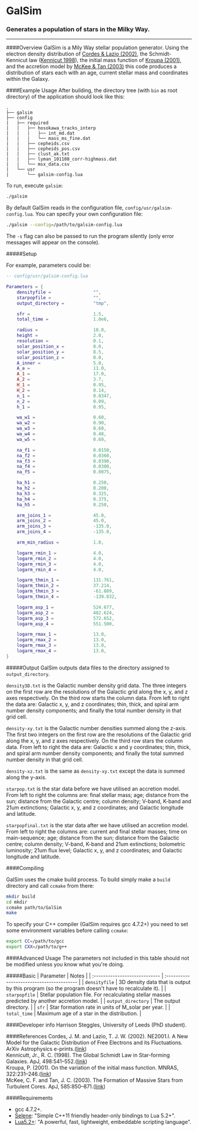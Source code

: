 # GalSim
### Generates a population of stars in the Milky Way.

******************************

####Overview
GalSim is a Mily Way stellar population generator. Using the electron density distribution of [Cordes & Lazio (2002)](#C1), the Schmidt-Kennicut law ([Kennicut 1998](#K98)), the initial mass function of [Kroupa (2001)](#K1), and the accretion model by [McKee & Tan (2003)](#M3) this code produces a distribution of stars each with an age, current stellar mass and coordinates within the Galaxy.

####Example Usage
After building, the directory tree (with `bin` as root directory) of the application should look like this:
```
.
├── galsim
├── config
|   ├── required
|   |   ├── hosokawa_tracks_interp
|   |   |   ├── int_md.dat
|   |   |   └── mass_ms_fine.dat
|   |   ├── cepheids.csv
|   |   ├── cepheids_pos.csv
|   |   ├── clust_ak.txt
|   |   ├── lyman_101108_corr-highmass.dat
|   |   └── msx_data.csv
|   └── usr
|       └── galsim-config.lua
```

To run, execute `galsim`:
```bash
./galsim
```
By default GalSim reads in the configuration file, `config/usr/galsim-config.lua`.
You can specify your own configuration file:
```bash
./galsim --config=/path/to/galsim-config.lua
```
The `-s` flag can also be passed to run the program silently (only error messages will appear on the console).

#####Setup

For example, parameters could be:

```lua
-- config/usr/galsim-config.lua

Parameters = {
	densityfile =                "",
	starpopfile =                "",
	output_directory =           "tmp",

	sfr =                        1.5,
	total_time =                 1.0e6,

	radius =                     18.0,
	height =                     2.0,
	resolution =                 0.1,
	solar_position_x =           0.0,
	solar_position_y =           8.5,
	solar_position_z =           0.0,
	A_inner =                    5.0,
	A_a =                        11.0,
	A_1 =                        17.0,
	A_2 =                        3.7,
	H_1 =                        0.95,
	H_2 =                        0.14,
	n_1 =                        0.0347,
	n_2 =                        0.09,
	h_1 =                        0.95,

	wa_w1 =                      0.60,
	wa_w2 =                      0.90,
	wa_w3 =                      0.60,
	wa_w4 =                      0.48,
	wa_w5 =                      0.60,

	na_f1 =                      0.0150,
	na_f2 =                      0.0360,
	na_f3 =                      0.0390,
	na_f4 =                      0.0300,
	na_f5 =                      0.0075,

	ha_h1 =                      0.250,
	ha_h2 =                      0.200,
	ha_h3 =                      0.325,
	ha_h4 =                      0.375,
	ha_h5 =                      0.250,

	arm_joins_1 =                45.0,
	arm_joins_2 =                45.0,
	arm_joins_3 =                -135.0,
	arm_joins_4 =                -135.0,

	arm_min_radius =             1.0,

	logarm_rmin_1 =              4.0,
	logarm_rmin_2 =              4.0,
	logarm_rmin_3 =              4.0,
	logarm_rmin_4 =              4.0,

	logarm_thmin_1 =             131.761,
	logarm_thmin_2 =             37.214,
	logarm_thmin_3 =             -61.889,
	logarm_thmin_4 =             -139.832,

	logarm_asp_1 =               524.677,
	logarm_asp_2 =               482.624,
	logarm_asp_3 =               572.652,
	logarm_asp_4 =               551.500,

	logarm_rmax_1 =              13.0,
	logarm_rmax_2 =              13.0,
	logarm_rmax_3 =              13.0,
	logarm_rmax_4 =              13.0,
}
```

#####Output
GalSim outputs data files to the directory assigned to `output_directory`.

`density3D.txt` is the Galactic number density grid data. The three integers on the first row are the resolutions of the Galactic grid along the x, y, and z axes respectively. On the third row starts the column data. From left to right the data are: Galactic x, y, and z coordinates; thin, thick, and spiral arm number density components; and finally the total number density in that grid cell.

`density-xy.txt` is the Galactic number densities summed along the z-axis. The first two integers on the first row are the resolutions of the Galactic grid along the x, y, and z axes respectively. On the third row stars the column data. From left to right the data are: Galactic x and y coordinates; thin, thick, and spiral arm number density components; and finally the total summed number density in that grid cell.

`density-xz.txt` is the same as `density-xy.txt` except the data is summed along the y-axis.

`starpop.txt` is the star data before we have utilised an accretion model. From left to right the columns are: final stellar mass; age; distance from the sun; distance from the Galactic centre; column density; V-band, K-band and 21um extinctions; Galactic x, y, and z coordinates; and Galactic longitude and latitude.

`starpopfinal.txt` is the star data after we have utilised an accretion model. From left to right the columns are: current and final stellar masses; time on main-sequence; age; distance from the sun; distance from the Galactic centre; column density; V-band, K-band and 21um extinctions; bolometric luminosity; 21um flux level; Galactic x, y, and z coordinates; and Galactic longitude and latitude.  

####Compiling

GalSim uses the cmake build process. To build simply make a `build` directory and call `ccmake` from there:
```bash
mkdir build
cd mkdir
ccmake path/to/GalSim
make
```

To specify your C++ compiler (GalSim requires gcc 4.7.2+) you need to set some environment variables before calling `ccmake`:
```bash
export CC=/path/to/gcc
export CXX=/path/to/g++
```

####Advanced Usage
The parameters not included in this table should not be modified unless you know what you're doing.

#####Basic
| Parameter                     | Notes                                     |
| :---------------------------- | :---------------------------------------- |
| ```densityfile```             | 3D density data that is output by this program (so the program doesn't have to recalculate it). |
| ```starpopfile```             | Stellar population file. For recalculating stellar masses predicted by another accretion model. |
| ```output_directory```        | The output directory. |
| ```sfr```                     | Star formation rate in units of M_solar per year. |
| ```total_time```              | Maximum age of a star in the distribution. |

####Developer info
Harrison Steggles, University of Leeds (PhD student).

####References
<a name="C1"></a>Cordes, J. M. and Lazio, T. J. W. (2002). NE2001.I. A New Model for the Galactic Distribution of Free Electrons and its Fluctuations. ArXiv Astrophysics e-prints.([link](http://arxiv.org/pdf/astro-ph/0207156v3.pdf))  
<a name="K98"></a>Kennicutt, Jr., R. C. (1998). The Global Schmidt Law in Star-forming Galaxies. ApJ, 498:541–552.([link](http://iopscience.iop.org/article/10.1086/305588/pdf))  
<a name="K1"></a>Kroupa, P. (2001). On the variation of the initial mass function. MNRAS, 322:231–246.([link](http://articles.adsabs.harvard.edu/cgi-bin/nph-iarticle_query?2001MNRAS.322..231K&amp;data_type=PDF_HIGH&amp;whole_paper=YES&amp;type=PRINTER&amp;filetype=.pdf))  
<a name="M3"></a>McKee, C. F. and Tan, J. C. (2003). The Formation of Massive Stars from Turbulent Cores. ApJ, 585:850–871.([link](http://iopscience.iop.org/article/10.1086/346149/pdf))  


####Requirements
* gcc 4.7.2+.
* [Selene](https://github.com/jeremyong/Selene): "Simple C++11 friendly header-only bindings to Lua 5.2+".  
* [Lua5.2+](http://www.lua.org/): "A powerful, fast, lightweight, embeddable scripting language".  

